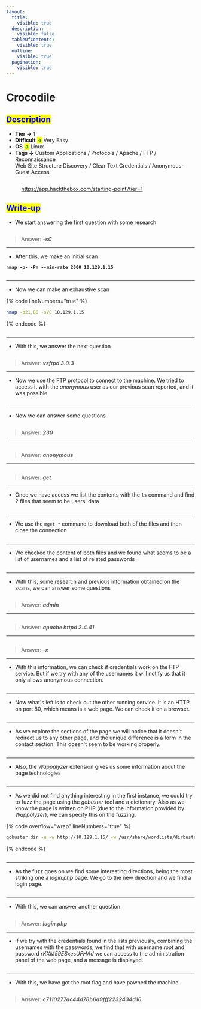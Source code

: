 ```yaml
---
layout:
  title:
    visible: true
  description:
    visible: false
  tableOfContents:
    visible: true
  outline:
    visible: true
  pagination:
    visible: true
---
```


# Crocodile

## <mark style="color:blue;">Description</mark>

* **Tier **<mark style="color:green;">**->**</mark> 1
* **Difficult** <mark style="color:green;">**->**</mark> Very Easy
* **OS** <mark style="color:green;">**->**</mark> Linux
* **Tags **<mark style="color:green;">**->**</mark> Custom Applications / Protocols / Apache / FTP / Reconnaissance\
  &#x20;             Web Site Structure Discovery / Clear Text Credentials / Anonymous-Guest Access

<figure><img src="../../.gitbook/assets/image (119).png" alt=""><figcaption><p><a href="https://app.hackthebox.com/starting-point?tier=1">https://app.hackthebox.com/starting-point?tier=1</a></p></figcaption></figure>

## <mark style="color:blue;">Write-up</mark>

* We start answering the first question with some research

<figure><img src="../../.gitbook/assets/image (196).png" alt=""><figcaption></figcaption></figure>

> Answer: _**-sC**_

***

* After this, we make an initial scan

<pre class="language-bash" data-line-numbers><code class="lang-bash"><strong>nmap -p- -Pn --min-rate 2000 10.129.1.15
</strong></code></pre>

<figure><img src="../../.gitbook/assets/image (198).png" alt=""><figcaption></figcaption></figure>

***

* Now we can make an exhaustive scan

{% code lineNumbers="true" %}
```bash
nmap -p21,80 -sVC 10.129.1.15
```
{% endcode %}

<figure><img src="../../.gitbook/assets/image (199).png" alt=""><figcaption></figcaption></figure>

***

* With this, we answer the next question

<figure><img src="../../.gitbook/assets/image (197).png" alt=""><figcaption></figcaption></figure>

> Answer: _**vsftpd 3.0.3**_

***

* Now we use the FTP protocol to connect to the machine. We tried to access it with the _anonymous_ user as our previous scan reported, and it was possible

<figure><img src="../../.gitbook/assets/image (200).png" alt=""><figcaption></figcaption></figure>

***

* Now we can answer some questions

<figure><img src="../../.gitbook/assets/image (209).png" alt=""><figcaption></figcaption></figure>

> Answer: _**230**_

***

<figure><img src="../../.gitbook/assets/image (210).png" alt=""><figcaption></figcaption></figure>

> Answer: _**anonymous**_

***

<figure><img src="../../.gitbook/assets/image (211).png" alt=""><figcaption></figcaption></figure>

> Answer: _**get**_

***

* Once we have access we list the contents with the `ls` command and find 2 files that seem to be users' data

<figure><img src="../../.gitbook/assets/image (191).png" alt=""><figcaption></figcaption></figure>

***

* We use the `mget *` command to download both of the files and then close the connection

<figure><img src="../../.gitbook/assets/image (193).png" alt=""><figcaption></figcaption></figure>

***

* We checked the content of both files and we found what seems to be a list of usernames and a list of related passwords&#x20;

<figure><img src="../../.gitbook/assets/image (194).png" alt=""><figcaption></figcaption></figure>

***

* With this, some research and previous information obtained on the scans, we can answer some questions

<figure><img src="../../.gitbook/assets/image (212).png" alt=""><figcaption></figcaption></figure>

> Answer: _**admin**_

***

<figure><img src="../../.gitbook/assets/image (213).png" alt=""><figcaption></figcaption></figure>

> Answer: _**apache httpd 2.4.41**_

***

<figure><img src="../../.gitbook/assets/image (214).png" alt=""><figcaption></figcaption></figure>

> Answer: _**-x**_

***

* With this information, we can check if credentials work on the FTP service. But if we try with any of the usernames it will notify us that it only allows anonymous connection.

<figure><img src="../../.gitbook/assets/image (201).png" alt=""><figcaption></figcaption></figure>

***

* &#x20;Now what's left is to check out the other running service. It is an HTTP on port 80, which means is a web page. We can check it on a browser.

<figure><img src="../../.gitbook/assets/image (202).png" alt=""><figcaption></figcaption></figure>

***

* As we explore the sections of the page we will notice that it doesn't redirect us to any other page, and the unique difference is a form in the contact section. This doesn't seem to be working properly.

<figure><img src="../../.gitbook/assets/image (203).png" alt=""><figcaption></figcaption></figure>

***

* Also, the _Wappalyzer_ extension gives us some information about the page technologies

<figure><img src="../../.gitbook/assets/image (205).png" alt=""><figcaption></figcaption></figure>

***

* As we did not find anything interesting in the first instance, we could try to fuzz the page using the _gobuster_ tool and a dictionary. Also as we know the page is written on PHP (due to the information provided by _Wappalyzer_), we can specify this on the fuzzing.

{% code overflow="wrap" lineNumbers="true" %}
```bash
gobuster dir -u -w http://10.129.1.15/ -w /usr/share/wordlists/dirbuster/directory-list-lowercase-2.3-small.txt
```
{% endcode %}

<figure><img src="../../.gitbook/assets/image (206).png" alt=""><figcaption></figcaption></figure>

***

* &#x20;As the fuzz goes on we find some interesting directions, being the most striking one a _login.php_ page. We go to the new direction and we find a login page.

<figure><img src="../../.gitbook/assets/image (208).png" alt=""><figcaption></figcaption></figure>

***

* With this, we can answer another question

<figure><img src="../../.gitbook/assets/image (215).png" alt=""><figcaption></figcaption></figure>

> Answer: _**login.php**_

***

* If we try with the credentials found in the lists previously, combining the usernames with the passwords, we find that with username _root_ and password _rKXM59ESxesUFHAd_ we can access to the administration panel of the web page, and a message is displayed.

<figure><img src="../../.gitbook/assets/image (207).png" alt=""><figcaption></figcaption></figure>

***

* With this, we have got the root flag and have pawned the machine.

<figure><img src="../../.gitbook/assets/image (133).png" alt=""><figcaption></figcaption></figure>

> Answer: _**c7110277ac44d78b6a9fff2232434d16**_
